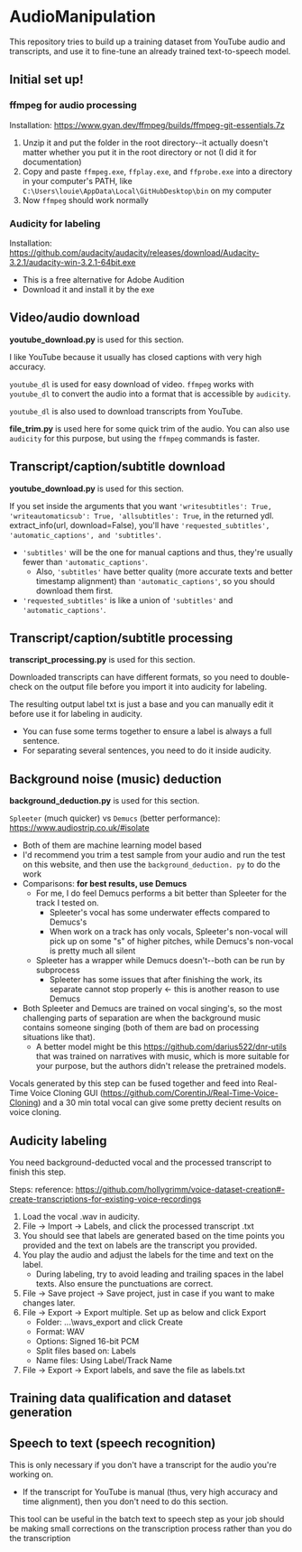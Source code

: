 # AudioManipulation
This repository tries to build up a training dataset from YouTube audio and 
transcripts, and use it to fine-tune an already trained text-to-speech 
model. 

## Initial set up!
### ffmpeg for audio processing
Installation: https://www.gyan.dev/ffmpeg/builds/ffmpeg-git-essentials.7z 
1. Unzip it and put the folder in the root directory--it actually doesn't 
   matter whether you put it in the root directory or not (I did it for 
   documentation)
2. Copy and paste `ffmpeg.exe`, `ffplay.exe`, and `ffprobe.exe` into a 
   directory in your computer's PATH, like 
   `C:\Users\louie\AppData\Local\GitHubDesktop\bin` 
   on my computer
3. Now `ffmpeg` should work normally 

### Audicity for labeling
Installation: https://github.com/audacity/audacity/releases/download/Audacity-3.2.1/audacity-win-3.2.1-64bit.exe 
* This is a free alternative for Adobe Audition 
* Download it and install it by the exe 

## Video/audio download 
**youtube_download.py** is used for this section. 

I like YouTube because it usually has closed captions with very high accuracy. 

`youtube_dl` is used for easy download of video. `ffmpeg` works with 
`youtube_dl` to convert the audio into a format that is accessible by 
`audicity`.

`youtube_dl` is also used to download transcripts from YouTube. 

**file_trim.py** is used here for some quick trim of the audio. You can 
also use `audicity` for this purpose, but using the `ffmpeg` commands is 
faster.

## Transcript/caption/subtitle download
**youtube_download.py** is used for this section. 

If you set inside the arguments that you want `'writesubtitles': True, 
'writeautomaticsub': True, 'allsubtitles': True`, in the returned ydl.
extract_info(url, download=False), you'll have `'requested_subtitles', 
'automatic_captions', and 'subtitles'`. 
* `'subtitles'` will be the one for manual captions and thus, they're usually
  fewer than `'automatic_captions'`.
  * Also, `'subtitles'` have better quality (more accurate texts and better 
    timestamp alignment) than `'automatic_captions'`, 
    so you 
    should download them first. 
* `'requested_subtitles'` is like a union of `'subtitles'` and 
  `'automatic_captions'`.

## Transcript/caption/subtitle processing
**transcript_processing.py** is used for this section. 

Downloaded transcripts can have different formats, so you need to double-check on the output file before you import it into audicity for labeling. 

The resulting output label txt is just a base and you can manually edit it 
before use it for labeling in audicity. 
* You can fuse some terms together to ensure a label is always a full 
  sentence. 
* For separating several sentences, you need to do it inside audicity. 

## Background noise (music) deduction 
**background_deduction.py** is used for this section. 

`Spleeter` (much quicker) vs `Demucs` (better performance): https://www.audiostrip.co.uk/#isolate 
* Both of them are machine learning model based 
* I'd recommend you trim a test sample from your audio 
  and run the test on this website, and then use the `background_deduction.
  py` to do the work
* Comparisons: **for best results, use Demucs** 
  * For me, I do feel Demucs performs a bit better than Spleeter for the 
  track I tested on.
    * Spleeter's vocal has some underwater effects compared to Demucs's
    * When work on a track has only vocals, Spleeter's non-vocal will pick 
      up on some "s" of higher pitches, while Demucs's non-vocal is pretty 
      much all silent
  * Spleeter has a wrapper while Demucs doesn't--both can be run by 
    subprocess 
    * Spleeter has some issues that after finishing the work, its separate 
      cannot stop properly <- this is another reason to use Demucs 
* Both Spleeter and Demucs are trained on vocal singing's, so the most 
challenging parts of separation are when the background music contains 
someone singing (both of them are bad on processing situations like that).  
  * A better model might be this https://github.com/darius522/dnr-utils that 
    was trained on narratives with music, which is more suitable for your 
    purpose, but the authors didn't release the pretrained models. 

Vocals generated by this step can be fused together and feed into Real-Time 
Voice Cloning GUI (https://github.com/CorentinJ/Real-Time-Voice-Cloning) 
and a 30 min total vocal can give some pretty decient results on voice 
cloning. 

## Audicity labeling
You need background-deducted vocal and the processed transcript to finish 
this step. 

Steps: reference: https://github.com/hollygrimm/voice-dataset-creation#-create-transcriptions-for-existing-voice-recordings
1. Load the vocal .wav in audicity. 
2. File -> Import -> Labels, and click the processed transcript .txt
3. You should see that labels are generated based on the time points you 
   provided and the text on labels are the transcript you provided. 
4. You play the audio and adjust the labels for the time and text on the 
   label. 
   * During labeling, try to avoid leading and trailing spaces in the label 
     texts. Also ensure the punctuations are correct.  
5. File -> Save project -> Save project, just in case if you want to make 
   changes later. 
6. File -> Export -> Export multiple. Set up as below and click Export 
   * Folder: ...\wavs_export and click Create
   * Format: WAV
   * Options: Signed 16-bit PCM
   * Split files based on: Labels
   * Name files: Using Label/Track Name
7. File -> Export -> Export labels, and save the file as labels.txt

## Training data qualification and dataset generation 

## Speech to text (speech recognition)
This is only necessary if you don't have a transcript for the audio you're 
working on. 
* If the transcript for YouTube is manual (thus, very high accuracy and 
  time alignment), then you don't need to do this section.

This tool can be useful in the batch text to speech step as your job should 
be making small corrections on the transcription process rather than you do 
the transcription 